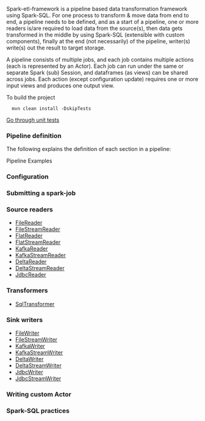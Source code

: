 Spark-etl-framework is a pipeline based data transformation framework using Spark-SQL. For one process to transform & move data from end to end, a pipeline needs to be defined,
and as a start of a pipeline, one or more readers is/are required to load data from the source(s), then data gets transformed in the middle by using Spark-SQL (extensible 
with custom components), finally at the end (not necessarily) of the pipeline, writer(s) write(s) out the result to target storage.

A pipeline consists of multiple jobs, and each job contains multiple actions (each is represented by an Actor). Each job can run under the same or separate Spark
(sub) Session, and dataframes (as views) can be shared across jobs. Each action (except configuration update) requires one or more input views and produces one 
output view. 

To build the project
```
  mvn clean install -DskipTests
```
[Go through unit tests](docs/unit-tests.md)

### Pipeline definition
The following explains the definition of each section in a pipeline:

Pipeline Examples

### Configuration

### Submitting a spark-job



### Source readers
- [FileReader](docs/file-reader.md)
- [FileStreamReader](docs/file-stream-reader.md)
- [FlatReader](docs/flat-reader.md)
- [FlatStreamReader](docs/flat-stream-reader.md)
- [KafkaReader](docs/kafka-reader.md)
- [KafkaStreamReader](docs/kafka-stream-reader.md)
- [DeltaReader](docs/delta-reader.md)
- [DeltaStreamReader](docs/delta-stream-reader.md)
- [JdbcReader](docs/jdbs-reader.md)

### Transformers
- [SqlTransformer](docs/sql-transformer.md)

### Sink writers
- [FileWriter](docs/file-writer.md)
- [FileStreamWriter](docs/file-stream-writer.md)
- [KafkaWriter](docs/kafka-writer.md)
- [KafkaStreamWriter](docs/kafka-stream-writer.md)
- [DeltaWriter](docs/delta-writer.md)
- [DeltaStreamWriter](docs/delta-stream-writer.md)
- [JdbcWriter](docs/jdbc-writer.md)
- [JdbcStreamWriter](docs/jdbc-stream-writer.md)

### Writing custom Actor

### Spark-SQL practices
